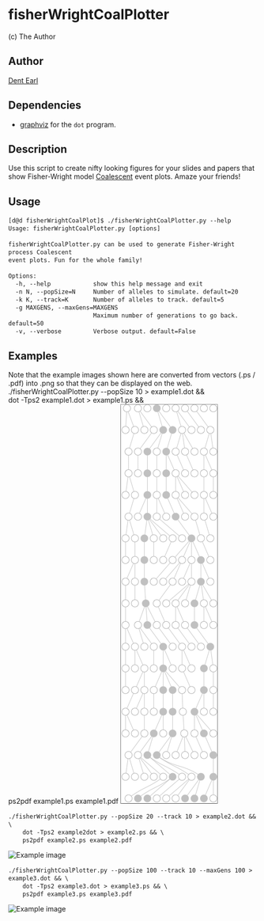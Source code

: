 # fisherWrightCoalPlotter
(c) The Author

## Author
[Dent Earl](https://github.com/dentearl/)

## Dependencies
* [graphviz](http://www.graphviz.org/) for the <code>dot</code> program.

## Description
Use this script to create nifty looking figures for your slides and papers that show Fisher-Wright model [Coalescent](http://en.wikipedia.org/wiki/Coalescent_theory) event plots. Amaze your friends!

## Usage
    [d@d fisherWrightCoalPlot]$ ./fisherWrightCoalPlotter.py --help
    Usage: fisherWrightCoalPlotter.py [options]
    
    fisherWrightCoalPlotter.py can be used to generate Fisher-Wright process Coalescent
    event plots. Fun for the whole family!
    
    Options:
      -h, --help            show this help message and exit
      -n N, --popSize=N     Number of alleles to simulate. default=20
      -k K, --track=K       Number of alleles to track. default=5
      -g MAXGENS, --maxGens=MAXGENS
                            Maximum number of generations to go back. default=50
      -v, --verbose         Verbose output. default=False

## Examples
Note that the example images shown here are converted from vectors (.ps / .pdf) into .png so that they can be displayed on the web.
    ./fisherWrightCoalPlotter.py --popSize 10 > example1.dot && \
        dot -Tps2 example1.dot > example1.ps && \
        ps2pdf example1.ps example1.pdf
![Example image](https://github.com/dentearl/fisherWrightCoalPlotter/raw/master/exampleImages/example01.png)

    ./fisherWrightCoalPlotter.py --popSize 20 --track 10 > example2.dot && \
        dot -Tps2 example2dot > example2.ps && \
        ps2pdf example2.ps example2.pdf
![Example image](https://github.com/dentearl/fisherWrightCoalPlotter/raw/master/examplesImages/example02.png)

    ./fisherWrightCoalPlotter.py --popSize 100 --track 10 --maxGens 100 > example3.dot && \
        dot -Tps2 example3.dot > example3.ps && \
        ps2pdf example3.ps example3.pdf
![Example image](https://github.com/dentearl/fisherWrightCoalPlotter/raw/master/examplesImages/example03.png)
